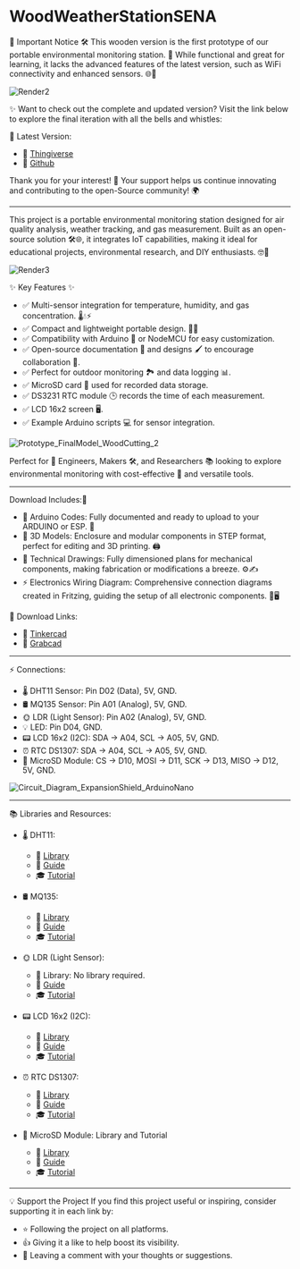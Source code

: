# WoodWeatherStationSENA

📢 Important Notice 🛠️
This wooden version is the first prototype of our portable environmental monitoring station. 🎉 While functional and great for learning, it lacks the advanced features of the latest version, such as WiFi connectivity and enhanced sensors. 🌐📡

![Render2](https://github.com/user-attachments/assets/24a2be50-e630-4495-b90f-2cb2eebc8f3c)

✨ Want to check out the complete and updated version?
Visit the link below to explore the final iteration with all the bells and whistles:

🔗 Latest Version: 
  - 📌 [Thingiverse](https://www.thingiverse.com/thing:6854103)
  - 📌 [Github](https://github.com/altarians05/DIYPortableweatherStation)

Thank you for your interest! 💚 Your support helps us continue innovating and contributing to the open-Source community! 🌍

-------------------------------------------------------------------------------------------------------------------------------------------------------------

This project is a portable environmental monitoring station designed for air quality analysis, weather tracking, and gas measurement. Built as an open-source solution 🛠️🌐, it integrates IoT capabilities, making it ideal for educational projects, environmental research, and DIY enthusiasts. 🤓🔧

![Render3](https://github.com/user-attachments/assets/ebf0a9b1-ddd8-45e9-85fb-f642527b4037)

✨ Key Features ✨
- ✅ Multi-sensor integration for temperature, humidity, and gas concentration. 🌡️💧⚡
- ✅ Compact and lightweight portable design. 🎒📏
- ✅ Compatibility with Arduino 🤖 or NodeMCU for easy customization.
- ✅ Open-source documentation 📂 and designs 🖌️ to encourage collaboration 🤝.
- ✅ Perfect for outdoor monitoring 🏞️ and data logging 📊.
- ✅ MicroSD card 📀 used for recorded data storage.
- ✅ DS3231 RTC module 🕒 records the time of each measurement.
- ✅ LCD 16x2 screen 🖥️.
- ✅ Example Arduino scripts 💻 for sensor integration.

![Prototype_FinalModel_WoodCutting_2](https://github.com/user-attachments/assets/d72cc02a-3a38-4128-b681-6bc79368132f)

Perfect for 🔬 Engineers, Makers 🛠️, and Researchers 📚 looking to explore environmental monitoring with cost-effective 🌟 and versatile tools.

-------------------------------------------------------------------------------------------------------------------------------------------------------------

Download Includes:📂
- 📜 Arduino Codes: Fully documented and ready to upload to your ARDUINO or ESP. 🚀
- 📐 3D Models: Enclosure and modular components in STEP format, perfect for editing and 3D printing. 🖨️
- 📏 Technical Drawings: Fully dimensioned plans for mechanical components, making fabrication or modifications a breeze. ⚙️✍️
- ⚡ Electronics Wiring Diagram: Comprehensive connection diagrams created in Fritzing, guiding the setup of all electronic components. 🔌🖥️

🔗 Download Links:
- 📌 [Tinkercad](https://www.tinkercad.com/things/6pniuVdfldQ-estacion-de-monitoreo-iot-rev4)
- 📌 [Grabcad](https://grabcad.com/library/diy-portable-weather-station-1)

-------------------------------------------------------------------------------------------------------------------------------------------------------------
⚡️ Connections:
- 🌡️ DHT11 Sensor: Pin D02 (Data), 5V, GND.
- 🛢️ MQ135 Sensor: Pin A01 (Analog), 5V, GND.
- 🌞 LDR (Light Sensor): Pin A02 (Analog), 5V, GND.
- 💡 LED: Pin D04, GND.
- 📟 LCD 16x2 (I2C): SDA -> A04, SCL -> A05, 5V, GND.
- ⏰ RTC DS1307: SDA -> A04, SCL -> A05, 5V, GND.
- 💾 MicroSD Module: CS -> D10, MOSI -> D11, SCK -> D13, MISO -> D12, 5V, GND.

![Circuit_Diagram_ExpansionShield_ArduinoNano](https://github.com/user-attachments/assets/924fc218-f18f-4399-aa41-abec759e9505)

-------------------------------------------------------------------------------------------------------------------------------------------------------------
📚 Libraries and Resources: 
- 🌡️ DHT11:
  - 📂 [Library](n9.cl/y3my5s)
  - 📖 [Guide](n9.cl/2njn)
  - 🎓 [Tutorial](n9.cl/o05e1)
    
- 🛢️ MQ135:
  - 📂 [Library](acortar.link/z7te3A)
  - 📖 [Guide](n9.cl/p2cqr)
  - 🎓 [Tutorial](n9.cl/zewtn)
    
- 🌞 LDR (Light Sensor): 
  - 📂 Library: No library required.
  - 📖 [Guide](n9.cl/5e9dl)
  - 🎓 [Tutorial](n9.cl/w15fz)
    
- 📟 LCD 16x2 (I2C):
  - 📂 [Library](n9.cl/4ulczq)
  - 📖 [Guide](n9.cl/mczco)
  - 🎓 [Tutorial](n9.cl/exs2ti)
  
- ⏰ RTC DS1307:
  - 📂 [Library](n9.cl/y3air)
  - 📖 [Guide](n9.cl/xj3kw)
  - 🎓 [Tutorial](n9.cl/nxks8)
    
- 💾 MicroSD Module: Library and Tutorial
  - 📂 [Library](n9.cl/z0hjuf)
  - 📖 [Guide](n9.cl/nbez7)
  - 🎓 [Tutorial](n9.cl/s88k9)
    
------------------------------------------------------------------------------------------------------------------------------------------------------------
💡 Support the Project
If you find this project useful or inspiring, consider supporting it in each link by:
- ⭐ Following the project on all platforms.
- 👍 Giving it a like to help boost its visibility.
- 💬 Leaving a comment with your thoughts or suggestions.
